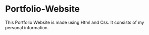 # Portfolio-Website
This Portfolio Website is made using Html and Css. It consists of my personal information.
